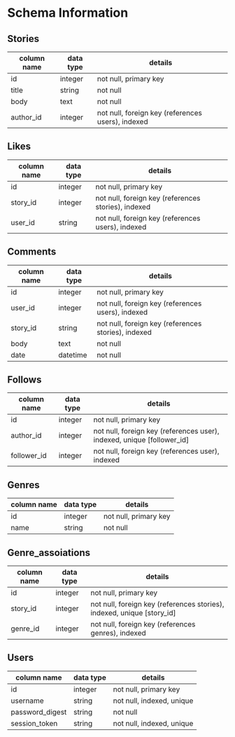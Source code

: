 # Schema Information

## Stories
column name | data type | details
------------|-----------|-----------------------
id          | integer   | not null, primary key
title       | string    | not null
body        | text      | not null
author_id   | integer   | not null, foreign key (references users), indexed

## Likes
column name | data type | details
------------|-----------|-----------------------
id          | integer   | not null, primary key
story_id    | integer   | not null, foreign key (references stories), indexed
user_id     | string    | not null, foreign key (references users), indexed

## Comments
column name | data type | details
------------|-----------|-----------------------
id          | integer   | not null, primary key
user_id     | integer   | not null, foreign key (references users), indexed
story_id    | string    | not null, foreign key (references stories), indexed
body        | text      | not null
date        | datetime  | not null

## Follows

column name | data type | details
------------|-----------|-----------------------
id          | integer   | not null, primary key
author_id   | integer   | not null, foreign key (references user), indexed, unique [follower_id]
follower_id | integer   | not null, foreign key (references user), indexed


## Genres
column name | data type | details
------------|-----------|-----------------------
id          | integer   | not null, primary key
name        | string    | not null

## Genre_assoiations
column name | data type | details
------------|-----------|-----------------------
id          | integer   | not null, primary key
story_id    | integer   | not null, foreign key (references stories), indexed, unique [story_id]
genre_id    | integer   | not null, foreign key (references genres), indexed

## Users
column name     | data type | details
----------------|-----------|-----------------------
id              | integer   | not null, primary key
username        | string    | not null, indexed, unique
password_digest | string    | not null
session_token   | string    | not null, indexed, unique
